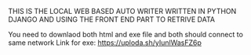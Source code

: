 THIS IS THE LOCAL WEB BASED AUTO WRITER WRITTEN IN PYTHON DJANGO 
AND USING THE FRONT END PART TO RETRIVE DATA

You need to downlaod both html and exe file 
and both should connect to same network
Link for exe: https://uploda.sh/yIunlWasFZ6p
